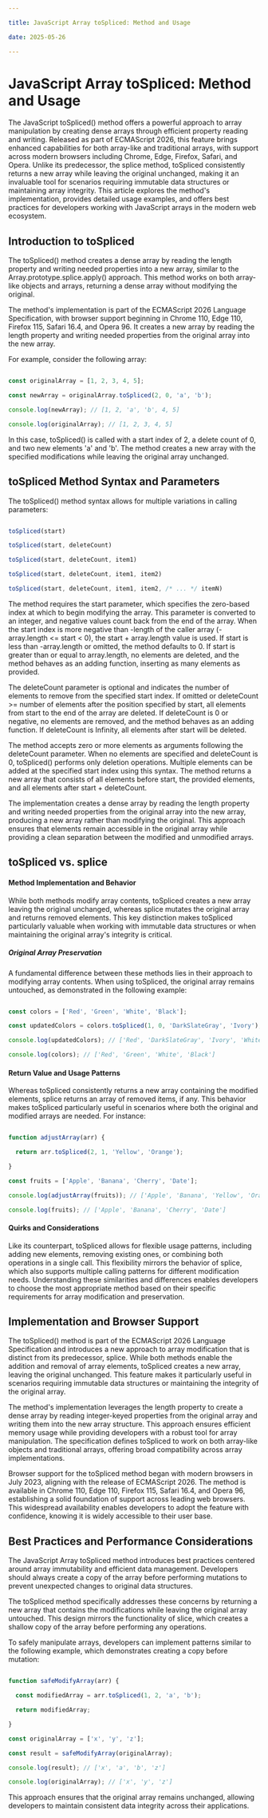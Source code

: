 ```yaml
---

title: JavaScript Array toSpliced: Method and Usage

date: 2025-05-26

---
```



# JavaScript Array toSpliced: Method and Usage

The JavaScript toSpliced() method offers a powerful approach to array manipulation by creating dense arrays through efficient property reading and writing. Released as part of ECMAScript 2026, this feature brings enhanced capabilities for both array-like and traditional arrays, with support across modern browsers including Chrome, Edge, Firefox, Safari, and Opera. Unlike its predecessor, the splice method, toSpliced consistently returns a new array while leaving the original unchanged, making it an invaluable tool for scenarios requiring immutable data structures or maintaining array integrity. This article explores the method's implementation, provides detailed usage examples, and offers best practices for developers working with JavaScript arrays in the modern web ecosystem.


## Introduction to toSpliced

The toSpliced() method creates a dense array by reading the length property and writing needed properties into a new array, similar to the Array.prototype.splice.apply() approach. This method works on both array-like objects and arrays, returning a dense array without modifying the original.

The method's implementation is part of the ECMAScript 2026 Language Specification, with browser support beginning in Chrome 110, Edge 110, Firefox 115, Safari 16.4, and Opera 96. It creates a new array by reading the length property and writing needed properties from the original array into the new array.

For example, consider the following array:

```javascript

const originalArray = [1, 2, 3, 4, 5];

const newArray = originalArray.toSpliced(2, 0, 'a', 'b');

console.log(newArray); // [1, 2, 'a', 'b', 4, 5]

console.log(originalArray); // [1, 2, 3, 4, 5]

```

In this case, toSpliced() is called with a start index of 2, a delete count of 0, and two new elements 'a' and 'b'. The method creates a new array with the specified modifications while leaving the original array unchanged.


## toSpliced Method Syntax and Parameters

The toSpliced() method syntax allows for multiple variations in calling parameters:

```javascript

toSpliced(start)

toSpliced(start, deleteCount)

toSpliced(start, deleteCount, item1)

toSpliced(start, deleteCount, item1, item2)

toSpliced(start, deleteCount, item1, item2, /* ... */ itemN)

```

The method requires the start parameter, which specifies the zero-based index at which to begin modifying the array. This parameter is converted to an integer, and negative values count back from the end of the array. When the start index is more negative than -length of the caller array (-array.length <= start < 0), the start + array.length value is used. If start is less than -array.length or omitted, the method defaults to 0. If start is greater than or equal to array.length, no elements are deleted, and the method behaves as an adding function, inserting as many elements as provided.

The deleteCount parameter is optional and indicates the number of elements to remove from the specified start index. If omitted or deleteCount >= number of elements after the position specified by start, all elements from start to the end of the array are deleted. If deleteCount is 0 or negative, no elements are removed, and the method behaves as an adding function. If deleteCount is Infinity, all elements after start will be deleted.

The method accepts zero or more elements as arguments following the deleteCount parameter. When no elements are specified and deleteCount is 0, toSpliced() performs only deletion operations. Multiple elements can be added at the specified start index using this syntax. The method returns a new array that consists of all elements before start, the provided elements, and all elements after start + deleteCount.

The implementation creates a dense array by reading the length property and writing needed properties from the original array into the new array, producing a new array rather than modifying the original. This approach ensures that elements remain accessible in the original array while providing a clean separation between the modified and unmodified arrays.


## toSpliced vs. splice


#### Method Implementation and Behavior

While both methods modify array contents, toSpliced creates a new array leaving the original unchanged, whereas splice mutates the original array and returns removed elements. This key distinction makes toSpliced particularly valuable when working with immutable data structures or when maintaining the original array's integrity is critical.


##### Original Array Preservation

A fundamental difference between these methods lies in their approach to modifying array contents. When using toSpliced, the original array remains untouched, as demonstrated in the following example:

```javascript

const colors = ['Red', 'Green', 'White', 'Black'];

const updatedColors = colors.toSpliced(1, 0, 'DarkSlateGray', 'Ivory');

console.log(updatedColors); // ['Red', 'DarkSlateGray', 'Ivory', 'White', 'Black']

console.log(colors); // ['Red', 'Green', 'White', 'Black']

```


#### Return Value and Usage Patterns

Whereas toSpliced consistently returns a new array containing the modified elements, splice returns an array of removed items, if any. This behavior makes toSpliced particularly useful in scenarios where both the original and modified arrays are needed. For instance:

```javascript

function adjustArray(arr) {

  return arr.toSpliced(2, 1, 'Yellow', 'Orange');

}

const fruits = ['Apple', 'Banana', 'Cherry', 'Date'];

console.log(adjustArray(fruits)); // ['Apple', 'Banana', 'Yellow', 'Orange', 'Date']

console.log(fruits); // ['Apple', 'Banana', 'Cherry', 'Date']

```


#### Quirks and Considerations

Like its counterpart, toSpliced allows for flexible usage patterns, including adding new elements, removing existing ones, or combining both operations in a single call. This flexibility mirrors the behavior of splice, which also supports multiple calling patterns for different modification needs. Understanding these similarities and differences enables developers to choose the most appropriate method based on their specific requirements for array modification and preservation.


## Implementation and Browser Support

The toSpliced() method is part of the ECMAScript 2026 Language Specification and introduces a new approach to array modification that is distinct from its predecessor, splice. While both methods enable the addition and removal of array elements, toSpliced creates a new array, leaving the original unchanged. This feature makes it particularly useful in scenarios requiring immutable data structures or maintaining the integrity of the original array.

The method's implementation leverages the length property to create a dense array by reading integer-keyed properties from the original array and writing them into the new array structure. This approach ensures efficient memory usage while providing developers with a robust tool for array manipulation. The specification defines toSpliced to work on both array-like objects and traditional arrays, offering broad compatibility across array implementations.

Browser support for the toSpliced method began with modern browsers in July 2023, aligning with the release of ECMAScript 2026. The method is available in Chrome 110, Edge 110, Firefox 115, Safari 16.4, and Opera 96, establishing a solid foundation of support across leading web browsers. This widespread availability enables developers to adopt the feature with confidence, knowing it is widely accessible to their user base.


## Best Practices and Performance Considerations

The JavaScript Array toSpliced method introduces best practices centered around array immutability and efficient data management. Developers should always create a copy of the array before performing mutations to prevent unexpected changes to original data structures. 

The toSpliced method specifically addresses these concerns by returning a new array that contains the modifications while leaving the original array untouched. This design mirrors the functionality of slice, which creates a shallow copy of the array before performing any operations.

To safely manipulate arrays, developers can implement patterns similar to the following example, which demonstrates creating a copy before mutation:

```javascript

function safeModifyArray(arr) {

  const modifiedArray = arr.toSpliced(1, 2, 'a', 'b');

  return modifiedArray;

}

const originalArray = ['x', 'y', 'z'];

const result = safeModifyArray(originalArray);

console.log(result); // ['x', 'a', 'b', 'z']

console.log(originalArray); // ['x', 'y', 'z']

```

This approach ensures that the original array remains unchanged, allowing developers to maintain consistent data integrity across their applications.

